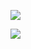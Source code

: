 [![](https://github-readme-stats.vercel.app/api?username=user11681&theme=gruvbox)](https://github.com/anuraghazra/github-readme-stats)

[![](https://github-readme-stats.vercel.app/api/top-langs/?username=user11681&layout=compact&langs_count=10&theme=gruvbox)](https://github.com/anuraghazra/github-readme-stats)
